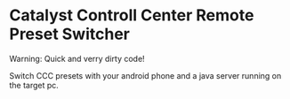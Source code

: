 Catalyst Controll Center Remote Preset Switcher
===

Warning: Quick and verry dirty code!

Switch CCC presets with your android phone and a java server running on the target pc.

